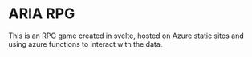 # ARIA RPG

This is an RPG game created in svelte, hosted on Azure static sites and using azure functions 
to interact with the data. 
